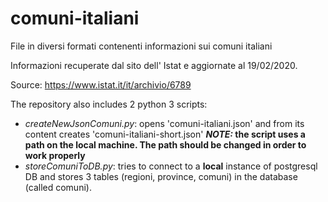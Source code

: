 # comuni-italiani
File in diversi formati contenenti informazioni sui comuni italiani

Informazioni recuperate dal sito dell' Istat e aggiornate al 19/02/2020.

Source: https://www.istat.it/it/archivio/6789

The repository also includes 2 python 3 scripts:

- *createNewJsonComuni.py*: opens 'comuni-italiani.json' and from its content creates 'comuni-italiani-short.json'
***NOTE:* the script uses a path on the local machine. The path should be changed in order to work properly**
- *storeComuniToDB.py*: tries to connect to a **local** instance of postgresql DB and stores 3 tables (regioni, province, comuni) in the database (called comuni).
